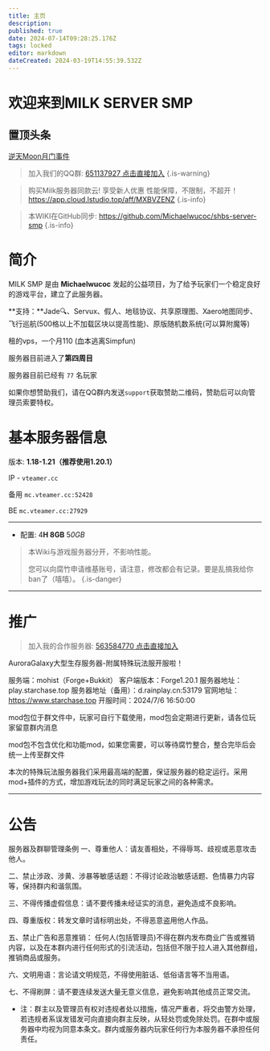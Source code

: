 ```yaml
---
title: 主页
description: 
published: true
date: 2024-07-14T09:28:25.176Z
tags: locked
editor: markdown
dateCreated: 2024-03-19T14:55:39.532Z
---
```


# 欢迎来到MILK SERVER SMP

## 置顶头条
[逆天Moon月门事件](/news/240710)


> 加入我们的QQ群: [651137927 点击直接加入](https://qm.qq.com/q/yeZcjLdmw2)
{.is-warning}


> 购买Milk服务器同款云! 享受新人优惠
> 性能保障，不限制，不超开！
> https://app.cloud.lstudio.top/aff/MXBVZENZ
{.is-info}

> 本WIKI在GitHub同步:
> https://github.com/Michaelwucoc/shbs-server-smp
{.is-info}



# 简介

MILK SMP 是由 **Michaelwucoc** 发起的公益项目，为了给予玩家们一个稳定良好的游戏平台，建立了此服务器。

**支持：**Jade🔍、Servux、假人、地毯协议、共享原理图、Xaero地图同步、飞行巡航(500格以上不加载区块以提高性能)、原版随机数系统(可以算附魔等) 

租的vps，一个月110 (血本逃离Simpfun)

服务器目前进入了**第四周目**

服务器目前已经有 `77` 名玩家

如果你想赞助我们，请在QQ群内发送`support`获取赞助二维码，赞助后可以向管理员索要特权。

# 基本服务器信息

版本: **1.18-1.21（推荐使用1.20.1）**

IP - `vteamer.cc`

备用 `mc.vteamer.cc:52428 `

BE `mc.vteamer.cc:27929`

---

-   配置: 4**H 8GB** 5*0GB*

> 本Wiki与游戏服务器分开，不影响性能。
> 
> 您可以向腐竹申请维基账号，请注意，修改都会有记录。要是乱搞我给你ban了（嘻嘻）。
{.is-danger}



---
# 推广
> 加入我的合作服务器: [563584770 点击直接加入](https://qm.qq.com/q/4Lnojo2Hm8)

AuroraGalaxy大型生存服务器-附属特殊玩法服开服啦！

服务端：mohist（Forge+Bukkit）
客户端版本：Forge1.20.1
服务器地址：play.starchase.top
服务器地址（备用）：d.rainplay.cn:53179
官网地址：https://www.starchase.top
开服时间：2024/7/6 16:50:00

mod包位于群文件中，玩家可自行下载使用，mod包会定期进行更新，请各位玩家留意群内消息

mod包不包含优化和功能mod，如果您需要，可以等待腐竹整合，整合完毕后会统一上传至群文件

本次的特殊玩法服务器我们采用最高端的配置，保证服务器的稳定运行。采用mod+插件的方式，增加游戏玩法的同时满足玩家之间的各种需求。



---
# 公告
服务器及群聊管理条例
一、尊重他人：请友善相处，不得辱骂、歧视或恶意攻击他人。

二、禁止涉政、涉黄、涉暴等敏感话题：不得讨论政治敏感话题、色情暴力内容等，保持群内和谐氛围。

三、不得传播虚假信息：请不要传播未经证实的消息，避免造成不良影响。

四、尊重版权：转发文章时请标明出处，不得恶意盗用他人作品。

五、禁止广告和恶意推销： 任何人(包括管理员)不得在群内发布商业广告或推销内容，以及在本群内进行任何形式的引流活动，包括但不限于拉人进入其他群组，推销商品或服务。

六、文明用语：言论请文明规范，不得使用脏话、低俗语言等不当用语。

七、不得刷屏：请不要连续发送大量无意义信息，避免影响其他成员正常交流。


* 注：群主以及管理员有权对违规者处以措施，情况严重者，将交由警方处理，若违规者系误发错发可向直接向群主反映，从轻处罚或免除处罚。在群中或服务器中均视为同意本条文。群内或服务器内玩家任何行为本服务器不承担任何责任。